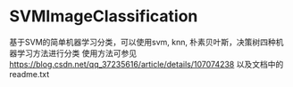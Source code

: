 # SVMImageClassification
基于SVM的简单机器学习分类，可以使用svm, knn, 朴素贝叶斯，决策树四种机器学习方法进行分类
使用方法可参见  https://blog.csdn.net/qq_37235616/article/details/107074238
以及文档中的 readme.txt
